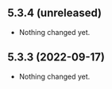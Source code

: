 5.3.4 (unreleased)
------------------

- Nothing changed yet.


5.3.3 (2022-09-17)
------------------

- Nothing changed yet.


